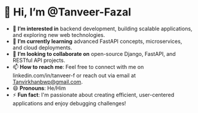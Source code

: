 # 👋 Hi, I’m @Tanveer-Fazal

- 👀 **I’m interested in** backend development, building scalable applications, and exploring new web technologies.
- 🌱 **I’m currently learning** advanced FastAPI concepts, microservices, and cloud deployments.
- 💞️ **I’m looking to collaborate on** open-source Django, FastAPI, and RESTful API projects.
- 📫 **How to reach me**: Feel free to connect with me on linkedin.com/in/tanveer-f or reach out via email at Tanvirkhanbwp@gmail.com.
- 😄 **Pronouns**: He/Him
- ⚡ **Fun fact**: I'm passionate about creating efficient, user-centered applications and enjoy debugging challenges!

<!---
Tanveer-F/Tanveer-F is a ✨ special ✨ repository because its `README.md` (this file) appears on your GitHub profile.
You can click the Preview link to take a look at your changes.
--->
